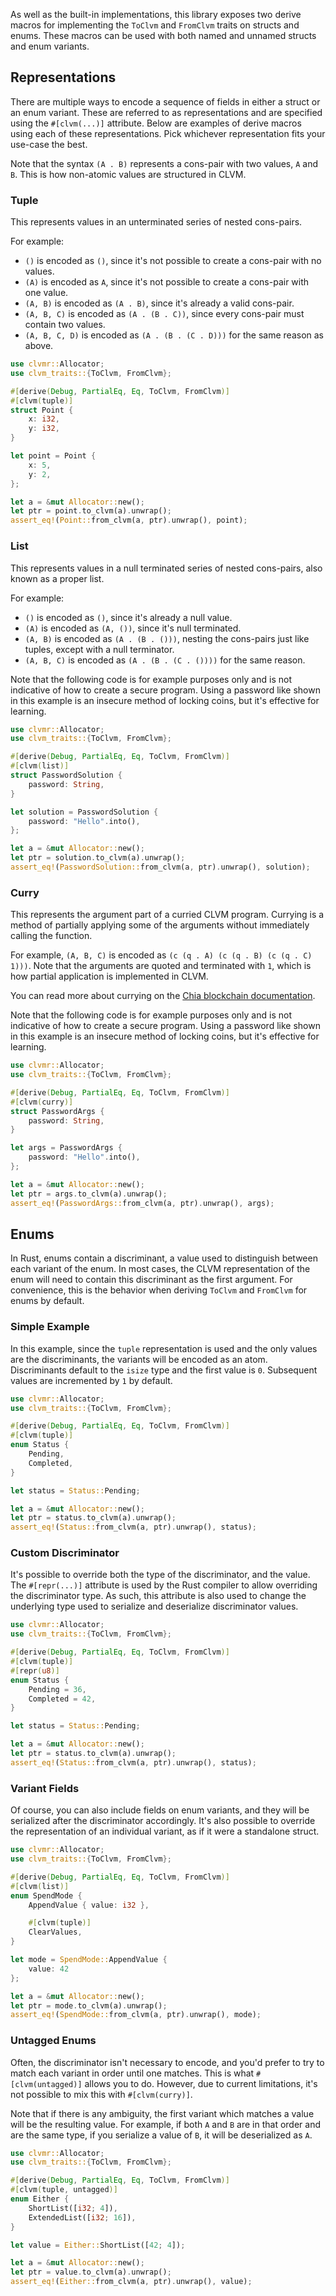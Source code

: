 As well as the built-in implementations, this library exposes two derive macros
for implementing the `ToClvm` and `FromClvm` traits on structs and enums.
These macros can be used with both named and unnamed structs and enum variants.

## Representations

There are multiple ways to encode a sequence of fields in either a struct or an enum variant.
These are referred to as representations and are specified using the `#[clvm(...)]` attribute.
Below are examples of derive macros using each of these representations.
Pick whichever representation fits your use-case the best.

Note that the syntax `(A . B)` represents a cons-pair with two values, `A` and `B`.
This is how non-atomic values are structured in CLVM.

### Tuple

This represents values in an unterminated series of nested cons-pairs.

For example:

- `()` is encoded as `()`, since it's not possible to create a cons-pair with no values.
- `(A)` is encoded as `A`, since it's not possible to create a cons-pair with one value.
- `(A, B)` is encoded as `(A . B)`, since it's already a valid cons-pair.
- `(A, B, C)` is encoded as `(A . (B . C))`, since every cons-pair must contain two values.
- `(A, B, C, D)` is encoded as `(A . (B . (C . D)))` for the same reason as above.

```rust compile_fail
use clvmr::Allocator;
use clvm_traits::{ToClvm, FromClvm};

#[derive(Debug, PartialEq, Eq, ToClvm, FromClvm)]
#[clvm(tuple)]
struct Point {
    x: i32,
    y: i32,
}

let point = Point {
    x: 5,
    y: 2,
};

let a = &mut Allocator::new();
let ptr = point.to_clvm(a).unwrap();
assert_eq!(Point::from_clvm(a, ptr).unwrap(), point);
```

### List

This represents values in a null terminated series of nested cons-pairs, also known as a proper list.

For example:

- `()` is encoded as `()`, since it's already a null value.
- `(A)` is encoded as `(A, ())`, since it's null terminated.
- `(A, B)` is encoded as `(A . (B . ()))`, nesting the cons-pairs just like tuples, except with a null terminator.
- `(A, B, C)` is encoded as `(A . (B . (C . ())))` for the same reason.

Note that the following code is for example purposes only and is not indicative of how to create a secure program.
Using a password like shown in this example is an insecure method of locking coins, but it's effective for learning.

```rust compile_fail
use clvmr::Allocator;
use clvm_traits::{ToClvm, FromClvm};

#[derive(Debug, PartialEq, Eq, ToClvm, FromClvm)]
#[clvm(list)]
struct PasswordSolution {
    password: String,
}

let solution = PasswordSolution {
    password: "Hello".into(),
};

let a = &mut Allocator::new();
let ptr = solution.to_clvm(a).unwrap();
assert_eq!(PasswordSolution::from_clvm(a, ptr).unwrap(), solution);
```

### Curry

This represents the argument part of a curried CLVM program. Currying is a method of partially
applying some of the arguments without immediately calling the function.

For example, `(A, B, C)` is encoded as `(c (q . A) (c (q . B) (c (q . C) 1)))`. Note that the
arguments are quoted and terminated with `1`, which is how partial application is implemented in CLVM.

You can read more about currying on the [Chia blockchain documentation](https://docs.chia.net/guides/chialisp-currying).

Note that the following code is for example purposes only and is not indicative of how to create a secure program.
Using a password like shown in this example is an insecure method of locking coins, but it's effective for learning.

```rust compile_fail
use clvmr::Allocator;
use clvm_traits::{ToClvm, FromClvm};

#[derive(Debug, PartialEq, Eq, ToClvm, FromClvm)]
#[clvm(curry)]
struct PasswordArgs {
    password: String,
}

let args = PasswordArgs {
    password: "Hello".into(),
};

let a = &mut Allocator::new();
let ptr = args.to_clvm(a).unwrap();
assert_eq!(PasswordArgs::from_clvm(a, ptr).unwrap(), args);
```

## Enums

In Rust, enums contain a discriminant, a value used to distinguish between each variant of the enum.
In most cases, the CLVM representation of the enum will need to contain this discriminant as the first argument.
For convenience, this is the behavior when deriving `ToClvm` and `FromClvm` for enums by default.

### Simple Example

In this example, since the `tuple` representation is used and the only values are the discriminants, the variants will be encoded as an atom.
Discriminants default to the `isize` type and the first value is `0`. Subsequent values are incremented by `1` by default.

```rust compile_fail
use clvmr::Allocator;
use clvm_traits::{ToClvm, FromClvm};

#[derive(Debug, PartialEq, Eq, ToClvm, FromClvm)]
#[clvm(tuple)]
enum Status {
    Pending,
    Completed,
}

let status = Status::Pending;

let a = &mut Allocator::new();
let ptr = status.to_clvm(a).unwrap();
assert_eq!(Status::from_clvm(a, ptr).unwrap(), status);
```

### Custom Discriminator

It's possible to override both the type of the discriminator, and the value.
The `#[repr(...)]` attribute is used by the Rust compiler to allow overriding the discriminator type.
As such, this attribute is also used to change the underlying type used to serialize and deserialize discriminator values.

```rust compile_fail
use clvmr::Allocator;
use clvm_traits::{ToClvm, FromClvm};

#[derive(Debug, PartialEq, Eq, ToClvm, FromClvm)]
#[clvm(tuple)]
#[repr(u8)]
enum Status {
    Pending = 36,
    Completed = 42,
}

let status = Status::Pending;

let a = &mut Allocator::new();
let ptr = status.to_clvm(a).unwrap();
assert_eq!(Status::from_clvm(a, ptr).unwrap(), status);
```

### Variant Fields

Of course, you can also include fields on enum variants, and they will be serialized after the discriminator accordingly.
It's also possible to override the representation of an individual variant, as if it were a standalone struct.

```rust compile_fail
use clvmr::Allocator;
use clvm_traits::{ToClvm, FromClvm};

#[derive(Debug, PartialEq, Eq, ToClvm, FromClvm)]
#[clvm(list)]
enum SpendMode {
    AppendValue { value: i32 },

    #[clvm(tuple)]
    ClearValues,
}

let mode = SpendMode::AppendValue {
    value: 42
};

let a = &mut Allocator::new();
let ptr = mode.to_clvm(a).unwrap();
assert_eq!(SpendMode::from_clvm(a, ptr).unwrap(), mode);
```

### Untagged Enums

Often, the discriminator isn't necessary to encode, and you'd prefer to try to match each variant in order until one matches.
This is what `#[clvm(untagged)]` allows you to do. However, due to current limitations, it's not possible to mix this with `#[clvm(curry)]`.

Note that if there is any ambiguity, the first variant which matches a value will be the resulting value.
For example, if both `A` and `B` are in that order and are the same type, if you serialize a value of `B`, it will be deserialized as `A`.

```rust compile_fail
use clvmr::Allocator;
use clvm_traits::{ToClvm, FromClvm};

#[derive(Debug, PartialEq, Eq, ToClvm, FromClvm)]
#[clvm(tuple, untagged)]
enum Either {
    ShortList([i32; 4]),
    ExtendedList([i32; 16]),
}

let value = Either::ShortList([42; 4]);

let a = &mut Allocator::new();
let ptr = value.to_clvm(a).unwrap();
assert_eq!(Either::from_clvm(a, ptr).unwrap(), value);
```
